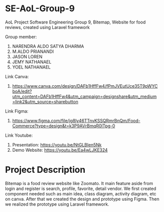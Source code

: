 # SE-AoL-Group-9
AoL Project Software Engineering Group 9, Bitemap, Website for food reviews, created using Laravel framework

Group member:
1. NARENDRA ALDO SATYA DHARMA
2. M.ALDO PRIANANDI
3. JASON LOREN
4. JEMY NATHANAEL
5. YOEL NATHANAEL

Link Canva:
 1. https://www.canva.com/design/DAFb1HffFw4/fPmJVEutUce35T9pWYCboA/edit?utm_content=DAFb1HffFw4&utm_campaign=designshare&utm_medium=link2&utm_source=sharebutton

Link Figma: 
 1. https://www.figma.com/file/jg8ly46TTnvKSSQRmrBnQm/Food-Commerce?type=design&t=k3P9AVrBmqR0lTpg-0

Link Youtube:
 1. Presentation: https://youtu.be/NtGLBIen5Nk
 2. Demo Website: https://youtu.be/Ea4wLJKE324


# Project Description
  Bitemap is a food review website like Zoomato. It main feature aside from login and register is search, profile, favorite, detail vendor.
We first created component needed such as main idea, class diagram, activity diagram, etc on canva. After that we created the design and prototype using Figma. Then we realized the prototype using Laravel framework.
